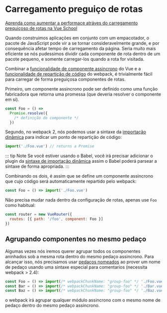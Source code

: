 # Carregamento preguiço de rotas

<div class="vueschool"><a href="https://vueschool.io/lessons/how-to-lazy-load-routes-with-vue-router?friend=vuejs" target="_blank" rel="sponsored noopener" title="Aprenda como aumentar a performace atráves do carregamento prequiçoso de rotas na Vue School">Aprenda como aumentar a performace atráves do carregamento prequiçoso de rotas na Vue School</a></div>

Quando construimos aplicações em conjunto com um empacotador, o pacote de JavaScript pode vir a se tornar consideravelmente grande, e por consequência afetar tempo de carregamento da página. Seria muito mais eficiente se nós pudessimos dividir cada componente de rota dentro de um pacote pequeno, e somente carregar-los quando a rota for visitada.

Combinar a [funcionalidade de componente assincrono](https://vuejs.org/guide/components.html#Async-Components) do Vue e a [funcionalidade de repartição de código](https://webpack.js.org/guides/code-splitting-async/) do webpack, é trivialmente fácil para carregar de forma preguiçosa componentes de rotas.

Primeiro, um componente assincrono pode ser definido como uma função fabricadora que retorna uma promessa (que deveria resolver o componente em si).

```js
const Foo = () =>
  Promise.resolve({
    /* definição do componente */
  })
```
Segundo, no webpack 2, nós podemos usar a sintaxe da [importação dinâmica](https://github.com/tc39/proposal-dynamic-import) para indicar um ponto de repartição de código:

```js
import('./Foo.vue') // returns a Promise
```

::: tip Note
Se você estiver usando o Babel, você irá precisar adicionar o plugin da [sintaxe de importação dinâmica](https://babeljs.io/docs/plugins/syntax-dynamic-import/) assim o Babel poderá parsear a sintaxe de forma apropriada.
:::

Combinando os dois, é assim que se define um componente assincrono que cujo código será automaticamente repartido pelo webpack:

```js
const Foo = () => import('./Foo.vue')
```

Não precisa mudar nada dentro da configuração de rotas, apenas use `Foo` como habitual:

```js
const router = new VueRouter({
  routes: [{ path: '/foo', component: Foo }]
})
```

## Agrupando componentes no mesmo pedaço

Algumas vezes nós iremos querer agrupar todos os componentes aninhados sob a mesma rota dentro do mesmo pedaço assincrono. Para alcançar isso, nós precisamos usar [pedaços nomeados](https://webpack.js.org/api/module-methods/#magic-comments) ao prover um nome de pedaço usando uma sintaxe especial para comentarios (necessita webpack > 2.4):

```js
const Foo = () => import(/* webpackChunkName: "group-foo" */ './Foo.vue')
const Bar = () => import(/* webpackChunkName: "group-foo" */ './Bar.vue')
const Baz = () => import(/* webpackChunkName: "group-foo" */ './Baz.vue')
```

o webpack irá agrupar qualquer módulo assincrono com o mesmo nome de pedaço dentro do mesmo pedaço assincrono.
